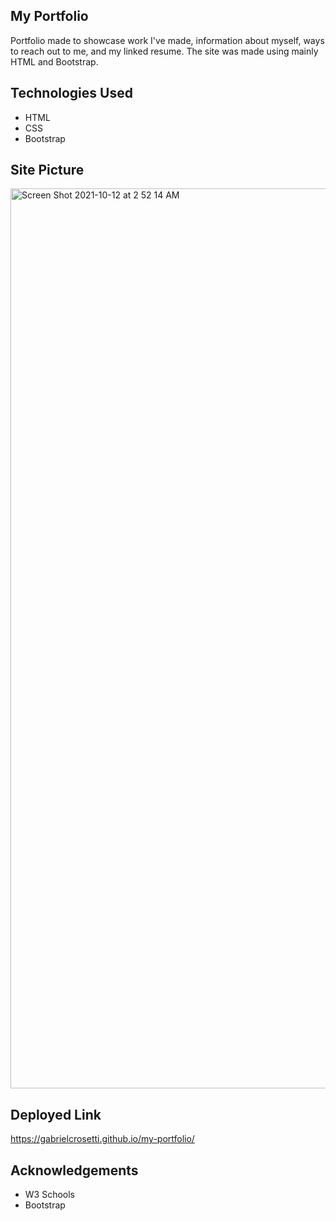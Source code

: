 ## My Portfolio

Portfolio made to showcase work I've made, information about myself, ways to reach out to me, and my linked resume. The site was made using mainly HTML and Bootstrap.

## Technologies Used

* HTML
* CSS
* Bootstrap


## Site Picture

<img width="1440" alt="Screen Shot 2021-10-12 at 2 52 14 AM" src="https://user-images.githubusercontent.com/89226867/136907147-4185a2ce-b1a0-4ed0-97ca-9154e428c28d.png">


## Deployed Link

https://gabrielcrosetti.github.io/my-portfolio/

## Acknowledgements
* W3 Schools
* Bootstrap

